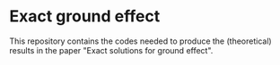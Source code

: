 # Exact ground effect

This repository contains the codes needed to produce the (theoretical) results in the paper "Exact solutions for ground effect".
